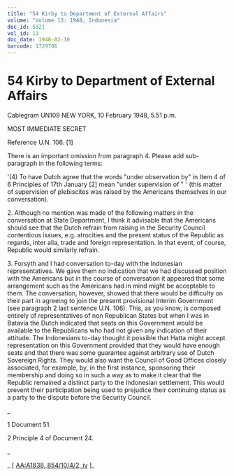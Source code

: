 ```yaml
---
title: "54 Kirby to Department of External Affairs"
volume: "Volume 13: 1948, Indonesia"
doc_id: 5321
vol_id: 13
doc_date: 1948-02-10
barcode: 1729706
---
```


# 54 Kirby to Department of External Affairs

Cablegram UN109 NEW YORK, 10 February 1948, 5.51 p.m.

MOST IMMEDIATE SECRET

Reference U.N. 106. [1]

There is an important omission from paragraph 4. Please add sub- paragraph in the following terms:

'(4) To have Dutch agree that the words "under observation by" in Item 4 of 6 Principles of 17th January [2] mean "under supervision of " ' (this matter of supervision of plebiscites was raised by the Americans themselves in our conversation).

2\. Although no mention was made of the following matters in the conversation at State Department, I think it advisable that the Americans should see that the Dutch refrain from raising in the Security Council contentious issues, e.g. atrocities and the present status of the Republic as regards, inter alia, trade and foreign representation. In that event, of course, Republic would similarly refrain.

3\. Forsyth and I had conversation to-day with the Indonesian representatives. We gave them no indication that we had discussed position with the Americans but in the course of conversation it appeared that some arrangement such as the Americans had in mind might be acceptable to them. The conversation, however, showed that there would be difficulty on their part in agreeing to join the present provisional Interim Government (see paragraph 2 last sentence U.N. 106). This, as you know, is composed entirely of representatives of non Republican States but when I was in Batavia the Dutch indicated that seats on this Government would be available to the Republicans who had not given any indication of their attitude. The Indonesians to-day thought it possible that Hatta might accept representation on this Government provided that they would have enough seats and that there was some guarantee against arbitrary use of Dutch Sovereign Rights. They would also want the Council of Good Offices closely associated, for example, by, in the first instance, sponsoring their membership and doing so in such a way as to make it clear that the Republic remained a distinct party to the Indonesian settlement. This would prevent their participation being used to prejudice their continuing status as a party to the dispute before the Security Council.

_

1 Document 51.

2 Principle 4 of Document 24.

_

_ [ [AA:A1838, 854/10/4/2, iv](http://www.naa.gov.au/cgi-bin/Search?O=I&Number=1729706) ]_
